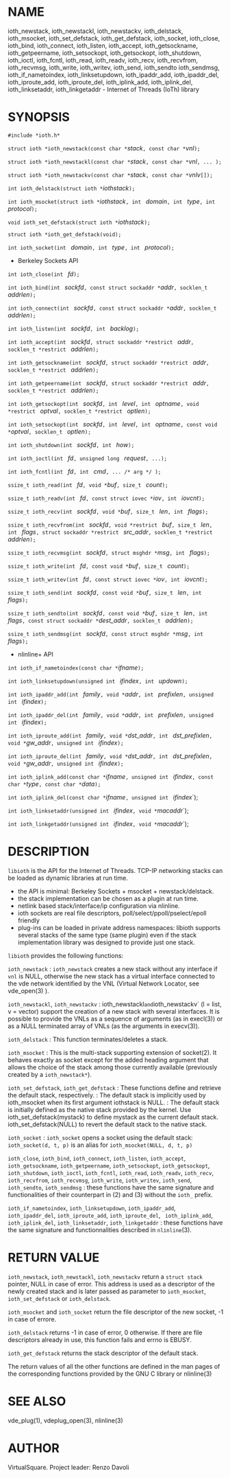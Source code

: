 <!--
.\" Copyright (C) 2022 VirtualSquare. Project Leader: Renzo Davoli
.\"
.\" This is free documentation; you can redistribute it and/or
.\" modify it under the terms of the GNU General Public License,
.\" as published by the Free Software Foundation, either version 2
.\" of the License, or (at your option) any later version.
.\"
.\" The GNU General Public License's references to "object code"
.\" and "executables" are to be interpreted as the output of any
.\" document formatting or typesetting system, including
.\" intermediate and printed output.
.\"
.\" This manual is distributed in the hope that it will be useful,
.\" but WITHOUT ANY WARRANTY; without even the implied warranty of
.\" MERCHANTABILITY or FITNESS FOR A PARTICULAR PURPOSE.  See the
.\" GNU General Public License for more details.
.\"
.\" You should have received a copy of the GNU General Public
.\" License along with this manual; if not, write to the Free
.\" Software Foundation, Inc., 51 Franklin St, Fifth Floor, Boston,
.\" MA 02110-1301 USA.
.\"
-->

# NAME

ioth_newstack, ioth_newstackl, ioth_newstackv, ioth_delstack, ioth_msocket,
ioth_set_defstack, ioth_get_defstack, ioth_socket,
ioth_close, ioth_bind, ioth_connect, ioth_listen, ioth_accept,
ioth_getsockname, ioth_getpeername, ioth_setsockopt, ioth_getsockopt,
ioth_shutdown, ioth_ioctl, ioth_fcntl,
ioth_read, ioth_readv, ioth_recv, ioth_recvfrom, ioth_recvmsg,
ioth_write, ioth_writev, ioth_send, ioth_sendto ioth_sendmsg,
ioth_if_nametoindex, ioth_linksetupdown, ioth_ipaddr_add,
ioth_ipaddr_del, ioth_iproute_add, ioth_iproute_del,
ioth_iplink_add, ioth_iplink_del, ioth_linksetaddr, ioth_linkgetaddr -
Internet of Threads (IoTh) library

# SYNOPSIS
`#include *ioth.h*`

`struct ioth *ioth_newstack(const char *`_stack_`, const char *`_vnl_`);`

`struct ioth *ioth_newstackl(const char *`_stack_`, const char *`_vnl_`, ... );`

`struct ioth *ioth_newstackv(const char *`_stack_`, const char *`_vnlv_`[]);`

`int ioth_delstack(struct ioth *`_iothstack_`);`

`int ioth_msocket(struct ioth *`_iothstack_`, int ` _domain_`, int ` _type_`, int ` _protocol_`);`

`void ioth_set_defstack(struct ioth *`_iothstack_`);`

`struct ioth *ioth_get_defstack(void);`

`int ioth_socket(int ` _domain_`, int ` _type_`, int ` _protocol_`);`

+ Berkeley Sockets API

`int ioth_close(int ` _fd_`);`

`int ioth_bind(int ` _sockfd_`, const struct sockaddr *`_addr_`, socklen_t ` _addrlen_`);`

`int ioth_connect(int ` _sockfd_`, const struct sockaddr *`_addr_`, socklen_t ` _addrlen_`);`

`int ioth_listen(int ` _sockfd_`, int ` _backlog_`);`

`int ioth_accept(int ` _sockfd_`, struct sockaddr *restrict ` _addr_`, socklen_t *restrict ` _addrlen_`);`

`int ioth_getsockname(int ` _sockfd_`, struct sockaddr *restrict ` _addr_`, socklen_t *restrict ` _addrlen_`);`

`int ioth_getpeername(int ` _sockfd_`, struct sockaddr *restrict ` _addr_`, socklen_t *restrict ` _addrlen_`);`

`int ioth_getsockopt(int ` _sockfd_`, int ` _level_`, int ` _optname_`, void *restrict ` _optval_`, socklen_t *restrict ` _optlen_`);`

`int ioth_setsockopt(int ` _sockfd_`, int ` _level_`, int ` _optname_`, const void *`_optval_`, socklen_t ` _optlen_`);`

`int ioth_shutdown(int ` _sockfd_`, int ` _how_`);`

`int ioth_ioctl(int ` _fd_`, unsigned long ` _request_`, ...);`

`int ioth_fcntl(int ` _fd_`, int ` _cmd_`, ... /* arg */ );`

`ssize_t ioth_read(int ` _fd_`, void *`_buf_`, size_t ` _count_`);`

`ssize_t ioth_readv(int ` _fd_`, const struct iovec *`_iov_`, int ` _iovcnt_`);`

`ssize_t ioth_recv(int ` _sockfd_`, void *`_buf_`, size_t ` _len_`, int ` _flags_`);`

`ssize_t ioth_recvfrom(int ` _sockfd_`, void *restrict ` _buf_`, size_t ` _len_`, int ` _flags_`, struct sockaddr *restrict ` _src_addr_`, socklen_t *restrict ` _addrlen_`);`

`ssize_t ioth_recvmsg(int ` _sockfd_`, struct msghdr *`_msg_`, int ` _flags_`);`

`ssize_t ioth_write(int ` _fd_`, const void *`_buf_`, size_t ` _count_`);`

`ssize_t ioth_writev(int ` _fd_`, const struct iovec *`_iov_`, int ` _iovcnt_`);`

`ssize_t ioth_send(int ` _sockfd_`, const void *`_buf_`, size_t ` _len_`, int ` _flags_`);`

`ssize_t ioth_sendto(int ` _sockfd_`, const void *`_buf_`, size_t ` _len_`, int ` _flags_`, const struct sockaddr *`_dest_addr_`, socklen_t ` _addrlen_`);`

`ssize_t ioth_sendmsg(int ` _sockfd_`, const struct msghdr *`_msg_`, int ` _flags_`);`

+ nlinline+ API

`int ioth_if_nametoindex(const char *`_ifname_`);`

`int ioth_linksetupdown(unsigned int ` _ifindex_`, int ` _updown_`);`

`int ioth_ipaddr_add(int ` _family_`, void *`_addr_`, int ` _prefixlen_`, unsigned int ` _ifindex_`);`

`int ioth_ipaddr_del(int ` _family_`, void *`_addr_`, int ` _prefixlen_`, unsigned int ` _ifindex_`);`

`int ioth_iproute_add(int ` _family_`, void *`_dst_addr_`, int ` _dst_prefixlen_`, void *`_gw_addr_`, unsigned int ` _ifindex_`);`

`int ioth_iproute_del(int ` _family_`, void *`_dst_addr_`, int ` _dst_prefixlen_`, void *`_gw_addr_`, unsigned int ` _ifindex_`);`

`int ioth_iplink_add(const char *`_ifname_`, unsigned int ` _ifindex_`, const char *`_type_`, const char *`_data_`);`

`int ioth_iplink_del(const char *`_ifname_`, unsigned int ` _ifindex_`);

`int ioth_linksetaddr(unsigned int ` _ifindex_`, void *`_macaddr_`);

`int ioth_linkgetaddr(unsigned int ` _ifindex_`, void *`_macaddr_`);

# DESCRIPTION

`libioth` is the API for the Internet of Threads. TCP-IP networking stacks
can be loaded as dynamic libraries at run time.

* the API is minimal: Berkeley Sockets + msocket + newstack/delstack.
* the stack implementation can be chosen as a plugin at run time.
* netlink based stack/interface/ip configuration via nlinline.
* ioth sockets are real file descriptors, poll/select/ppoll/pselect/epoll friendly
* plug-ins can be loaded in private address namespaces: libioth supports several stacks of the same type (same plugin) even if the stack implementation library was designed to provide just one stack.

`libioth` provides the following functions:

  `ioth_newstack`
: `ioth_newstack` creates a new stack without any interface if `vnl` is NULL, otherwise the new stack has a virtual interface connected to the vde network identified by the VNL (Virtual Network Locator, see vde_open(3) ).

  `ioth_newstackl`, `ioth_newstackv`
: ioth_newstackl` and `ioth_newstackv` (l = list, v = vector) support the creation of a new stack with several interfaces. It is possible to provide the VNLs as a sequence of arguments (as in execl(3)) or as a NULL terminated array of VNLs (as the arguments in execv(3)).

  `ioth_delstack`
: This function terminates/deletes a stack.

  `ioth_msocket`
: This is the multi-stack supporting extension of socket(2). It behaves exactly as socket except for the added heading argument that allows the choice of the stack among those currently available (previously created by a `ioth_newstack*`).

  `ioth_set_defstack`, `ioth_get_defstack`
: These functions define and retrieve the default stack, respectively.
: The default stack is implicitly used by ioth_msocket when its first argument iothstack is NULL.
: The default stack is initially defined as the native stack provided by the kernel. Use ioth_set_defstack(mystack) to define mystack as the current default stack. ioth_set_defstack(NULL) to revert the default stack to the native stack.

  `ioth_socket`
: `ioth_socket` opens a socket using the default stack: `ioth_socket(d, t, p)` is an alias for `ioth_msocket(NULL, d, t, p)`

  `ioth_close`, `ioth_bind`, `ioth_connect`, `ioth_listen`, `ioth_accept`, `ioth_getsockname`, `ioth_getpeername`, `ioth_setsockopt`, `ioth_getsockopt`, `ioth_shutdown`, `ioth_ioctl`, `ioth_fcntl`, `ioth_read`, `ioth_readv`, `ioth_recv`, `ioth_recvfrom`, `ioth_recvmsg`, `ioth_write`, `ioth_writev`, `ioth_send`, `ioth_sendto`, `ioth_sendmsg`
: these functions have the same signature and functionalities of their counterpart in (2) and (3) without the `ioth_` prefix.

  `ioth_if_nametoindex`, `ioth_linksetupdown`, `ioth_ipaddr_add`, ` ioth_ipaddr_del`, `ioth_iproute_add`, `ioth_iproute_del`, ` ioth_iplink_add`, `ioth_iplink_del`, `ioth_linksetaddr`, `ioth_linkgetaddr`
: these functions have the same signature and functionnalities described in `nlinline`(3).

# RETURN VALUE

`ioth_newstack`, `ioth_newstackl`, `ioth_newstackv` return a `struct stack` pointer, NULL in case of
error. This address is used as a descriptor of the newly created stack
and is later passed as parameter to `ioth_msocket`, `ioth_set_defstack` or `ioth_delstack`.

`ioth_msocket` and `ioth_socket` return the file descriptor of the new socket, -1 in case of errore.

`ioth_delstack` returns -1 in case of error, 0 otherwise. If there are file descriptors already in use, this function fails and errno is EBUSY.

`ioth_get_defstack` returns the stack descriptor of the default stack.

The return values of all the other functions are defined in the man pages of the
corresponding functions provided by the GNU C library or nlinline(3)

# SEE ALSO

vde_plug(1), vdeplug_open(3), nlinline(3)

# AUTHOR

VirtualSquare. Project leader: Renzo Davoli
